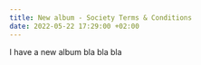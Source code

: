 ```yaml
---
title: New album - Society Terms & Conditions
date: 2022-05-22 17:29:00 +02:00
---
```


I have a new album bla bla bla